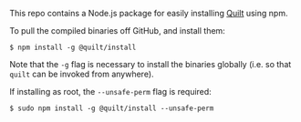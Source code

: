 This repo contains a Node.js package for easily installing
[Quilt](http://quilt.io) using npm.

To pull the compiled binaries off GitHub, and install them:
```
$ npm install -g @quilt/install
```
Note that the `-g` flag is necessary to install the binaries globally (i.e. so
that `quilt` can be invoked from anywhere).

If installing as root, the `--unsafe-perm` flag is required:
```console
$ sudo npm install -g @quilt/install --unsafe-perm
```
